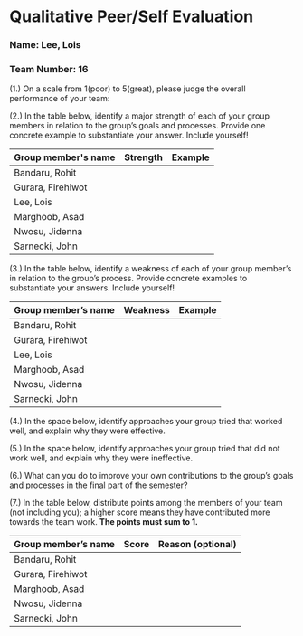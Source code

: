 # Qualitative Peer/Self Evaluation

### Name: Lee, Lois
### Team Number: 16

(1.) On a scale from 1(poor) to 5(great), please judge the overall performance of your team:

(2.) In the table below, identify a major strength of each of your group members in relation to the group’s goals and processes. Provide one concrete example to substantiate your answer. Include yourself!

| Group member's name | Strength | Example |
| ------------------- | -------- | ------- |
|Bandaru, Rohit|||
|Gurara, Firehiwot|||
|Lee, Lois|||
|Marghoob, Asad|||
|Nwosu, Jidenna|||
|Sarnecki, John|||

(3.) In the table below, identify a weakness of each of your group member’s in relation to the group’s process. Provide concrete examples to substantiate your answers. Include yourself!

| Group member’s name | Weakness | Example |
| ------------------- | -------- | ------- |
|Bandaru, Rohit|||
|Gurara, Firehiwot|||
|Lee, Lois|||
|Marghoob, Asad|||
|Nwosu, Jidenna|||
|Sarnecki, John|||

(4.) In the space below, identify approaches your group tried that worked well, and explain why they were effective.

(5.) In the space below, identify approaches your group tried that did not work well, and explain why they were ineffective.

(6.) What can you do to improve your own contributions to the group’s goals and processes in the final part of the semester?

(7.) In the table below, distribute points among the members of your team (not including you); a higher score means they have contributed more towards the team work. **The points must sum to 1.**

| Group member’s name | Score | Reason (optional) |
| ------------------- | ----- | ----------------- |
|Bandaru, Rohit|||
|Gurara, Firehiwot|||
|Marghoob, Asad|||
|Nwosu, Jidenna|||
|Sarnecki, John|||

